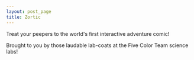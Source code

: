 ```yaml
---
layout: post_page
title: Zortic
---
```


Treat your peepers to the world's first interactive adventure comic! 

Brought to you by those laudable lab-coats at the Five Color Team science labs! 
